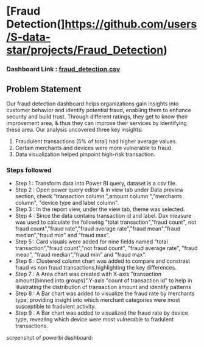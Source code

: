 # [Fraud Detection(]https://github.com/users/S-data-star/projects/Fraud_Detection)

### Dashboard Link : [fraud_detection.csv](https://github.com/user-attachments/files/20439460/fraud_detection.csv)

## Problem Statement

Our fraud detection dashboard helps organizations gain insights into customer behavior and identify potential fraud, enabling them to enhance security and build trust. Through different ratings, they get to know their improvement area, & thus they can improve their services by identifying these area.
Our analysis uncovered three key insights:

1. Fraudulent transactions (5% of total) had higher average values.
2. Certain merchants and devices were more vulnerable to fraud.
3. Data visualization helped pinpoint high-risk transaction. 



### Steps followed 

- Step 1 : Transform data into Power BI query, dataset is a csv file.
- Step 2 : Open power query editor & in view tab under Data preview section, check "transaction column ",amount column ","merchants column", "device type and label column".
- Step 3 : In the report view, under the view tab, theme was selected.
- Step 4 : Since the data contains transaction id and label. Dax measure was used to calculate the following "total transaction","fraud count", not fraud count","fraud rate","fraud average rate","fraud mean","fraud median","fraud min" and "fraud max".
- Step 5 : Card visuals  were added for nine fields named "total transaction","fraud count","not fraud count", "fraud average rate", "fraud mean", "fraud median","fraud min" and "fraud max".
- Step 6 : Clustered column chart was added to compare and constrast fraud vs non fraud transactions,highlighting the key differences.
- Step 7 : A Area chart was created with X-axis "transaction amount(binned into groups)".Y-axis "count of transaction id" to help in illustrating the distribution of transaction amount and identify patterns
- Step 8 : A Bar chart was added to visualize the fraud rate by merchants type, providing insight into which merchant categories were most susceptible to fradulent activity.
- Step 9 : A Bar chart was added to visualized the fraud rate by device type, revealing which device were most vulnerable to fradulent transactions.

screenshot of powerbi dashboard:



